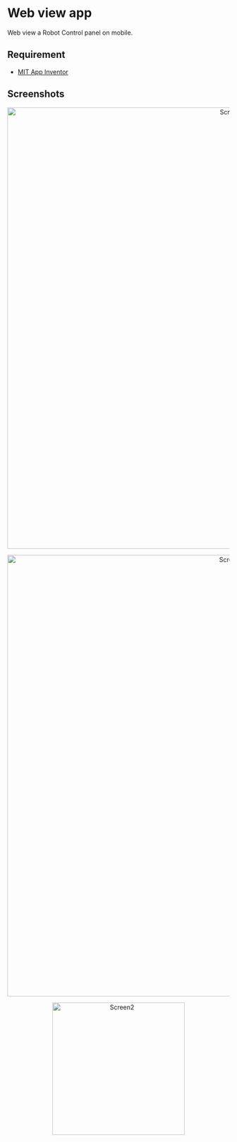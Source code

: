 # Web view app
Web view a Robot Control panel on mobile. 

## Requirement
* [MIT App Inventor](https://appinventor.mit.edu)
 
 ## Screenshots
<p align="center">
 <img width="1000" alt="Screen1" src="https://user-images.githubusercontent.com/27751735/85729641-a8056e80-b701-11ea-821c-c8367a76d8ce.png">
</p>

<p align="center">
 <img width="1000" alt="Screen2" src="https://user-images.githubusercontent.com/27751735/85729684-b2276d00-b701-11ea-83ed-ef507b623b33.png">
</p>

<p align="center">
 <img width="300" alt="Screen2" src="https://user-images.githubusercontent.com/27751735/85729720-b6538a80-b701-11ea-8adc-ba30a9ede9b5.png">
</p>
